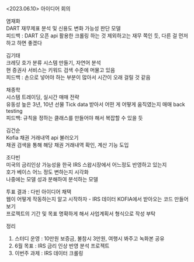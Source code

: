 <2023.06.10> 아이디어 회의 

염재화 <br>
DART 재무제표 분석 및 신용도 변화 가능성 판단 모델<br>
  피드백 : DART 오픈 api 활용한 크롤링 하는 것 제외하고는 재무 쪽인 듯, 다른 걸 먼저 하고 하면 좋겠다

김기태<br>
크레딧 호가 분류 시스템 만들기, 자연어 분석<br>
현 증권사 서비스는 키워드 검색 수준에 머물고 있음 <br>
  피드백 : 손으로 넣어야 하는 부분이 많아서 시간이 오래 걸릴 것 같음

채종학<br>
시스템 트레이딩, 실시간 매매 전략<br>
유동성 높은 3년, 10년 선물 Tick data 받아서 어떤 게 어떻게 움직였는지 매매 back testing<br>
  피드백: 규칙을 정하는 클래스를 만들어야 해서 복잡할 수 있을 듯
  
김건순<br>
Kofia 채권 거래내역 api 불러오기 <br>
채권 검색을 통해 해당 채권 거래내역 확인, 계산 기능 도입

조다빈<br>
미국의 금리인상 가능성을 한국 IRS 스왑시장에서 어느정도 반영하고 있는지 <br>
호가 베이스 어느 정도 변하는지 시각화<br>
나중에는 모델 성과 분해하여 분석하는 모델

투표 결과 : 다빈 아이디어 채택 <br>
웹이 어떻게 작동하는지 알고 시작하자 - IRS 데이터 KOFIA에서 받아오는 코드 만들어보기<br>
프로젝트의 기간 및 목표 명확하게 해서 사업계획서 형식으로 작성 부탁 

정리 <br>
1. 스터디 운영 : 10만원 보증금, 불참시 3만원, 여행시 봐주고 녹화본 공유<br>
2. 6월 목표 : IRS 금리 인상 반영 분석 프로젝트 <br>
3. 이번주 과제 : IRS 데이터 크롤링
